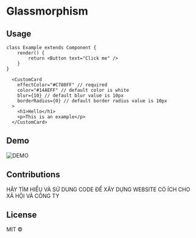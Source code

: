 # Glassmorphism

## Usage

```
class Example extends Component {
    render() {
        return <Button text="Click me" />
    }
}
```

```
  <CustomCard
    effectColor="#C780FF" // required
    color="#14AEFF" // default color is white
    blur={10} // default blur value is 10px
    borderRadius={0} // default border radius value is 10px
  >
    <h1>Hello</h1>
    <p>This is an example</p>
  </CustomCard>
```

## Demo

![DEMO](https://i.imgur.com/fYWxCI3.png)

## Contributions

HÃY TÌM HIỂU VÀ SỬ DUNG CODE ĐỂ XÂY DỰNG WEBSITE CÓ ÍCH CHO XÃ HỘI VÀ CÔNG TY

## License

MIT ©
